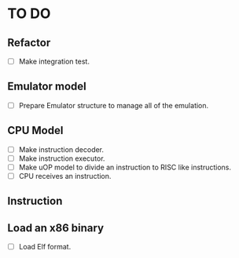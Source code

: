 # TO DO

## Refactor

- [ ] Make integration test.

## Emulator model

- [ ] Prepare Emulator structure to manage all of the emulation.

## CPU Model

- [ ] Make instruction decoder.
- [ ] Make instruction executor.
- [ ] Make uOP model to divide an instruction to RISC like instructions.
- [ ] CPU receives an instruction.

## Instruction


## Load an x86 binary

- [ ] Load Elf format.

